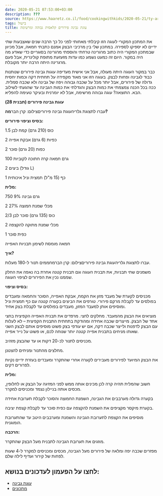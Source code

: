```yaml
---
date: 2020-05-21 07:53:00+03:00
description: ???
source: https://www.haaretz.co.il/food/cookingwithkids/2020-05-21/ty-article/0000017f-f8b4-ddde-abff-fcf53e800000
tags: בישול
title: עוגת גבינה פירורים קלאסית גבוהה ומרשימה
---
```


את המתכון המקורי לעוגה הזו קיבלתי מאחותי לפני כל כך הרבה שנים שאצבעות שתי ידיים לא יספיקו לספירה. במתכון שלי בין מרכיבי הבצק אמנם כתבתי חמאה, אבל מכיוון שבמתכון המקורי היה כתוב מרגרינה טרחתי והוספתי מרגרינה בסוגריים כדי שאדע מה היה במקור. היום זה כמעט נשמע כמו עדות מזעזעת מתופת קולינרית, אבל פעם מרגרינה היתה הרבה יותר מקובלת.

כבר במקור העוגה היתה מעולה, אבל אני אישית מעדיפה עוגות גבינה פירורים שנותנות כבוד לגבינה ופחות לבצק. בעוגה הזו אני מאוד מקפידה על תחתית דקה וכמות יחסית גדולה של פירורים, אבל יותר מכל על שכבה גבוהה ויפה של גבינה ולא שכבה סמלית. ככה בכל הכנה צמצמתי את כמות הבצק והגדלתי את כמות הגבינה עד שהגעתי לשילוב הבא. התוצאה? עוגה גבוהה מרשימה, אבל לא יומרנית ובעיקר טעימה להפליא.

**עוגת גבינה פירורים (תבנית 28)**

 עברו לתצוגת גלריהעוגת גבינה פירוריםצילום: קרן הבר**מה?**

**בסיס וציפוי פירורים:**

1.5 כוס (210 גרם) קמח לבן

2 כפיות (6 גרם) אבקת אפייה

2 כפות (20 גרם) סוכר

100 גרם חמאה קרה חתוכה לקוביות

2 ביצים (גודל L)

1 כף (15 מ"ל) תמצית וניל איכותית

**מלית:**

750 גרם גבינה 9%

2 מכלי שמנת חמוצה 27%

2/3 כוס (135 גרם) סוכר לבן

2 מכלי שמנת מתוקה להקצפה

1 כפית סוכר

חמאה מומסת לשימון תבניות האפייה

**איך?**

 עברו לתצוגת גלריהעוגת גבינה פירוריםצילום: קרן הברמחממים תנור ל-180 מעלות.

משמנים שתי תבניות, את תבנית העוגה וגם תבנית קטנה אחרת בה נאפה את החלק שממנו נכין את הפירורים לציפוי העוגה.

**בסיס וציפוי:**

מכניסים לקערת של מעבד מזון את הקמח, אבקת האפייה, הסוכר והחמאה ומעבדים בפולסים עד לקבלת מרקם פירורי. טורפים את הביצים בקערה קטנה עם כף תמצית וניל ומוסיפים אותן למעבד המזון, מעבדים בפולסים עד לקבלת בצק אחיד.

מוציאים את הבצק מהמעבד. מחלקים לחצי. מרפדים את תבנית האפייה הקפיצית בחצי אחד של הבצק. מייצרים שכבה אחידה ומהודקת בתחתית התבנית הקפיצית – לא לעלות עם הבצק לדפנות ולייצר שכבה דקה, אם יש עודפי בצק פשוט מוסיפים אותם לבצק השני שאותו מניחים בתבנית אפייה קטנה יותר שנוחה לכם, או פשוט על נייר אפייה.

מכניסים לתנור לכ-20 דקות או עד שהבצק מזהיב.

מחלצים מהתנור ומניחים להצטנן.

את הבצק המיועד לפירורים מעבירים לקערה אחרי שהתקרר ומעבדים בעזרת ידיים נקיות לפרורים דקים.

**מלית:**

חשוב שהמלית תהיה קרה לכן מכינים אותה ממש לפני המזיגה על הבצק או לחלופין, מכסים אותה בניילון נצמד ומכניסים למקרר.

בקערה גדולה מערבבים את הגבינה, השמנת החמוצה והסוכר לקבלת תערובת אחידה

בקערת מיקסר מקציפים את השמנת להקצפה עם כפית סוכר עד לקבלת קצפת יציבה.

מוסיפים את הקצפת לתערובת הגבינה והשמנת ומערבבים היטב עד שהתערובת הומוגנית. 

**הרכבה:**

מוזגים את תערובת הגבינה לתבנית מעל הבצק שהתקרר.

מפזרים שכבה יפה ומלאה של פירורים מעל הגבינה, מכסים ומכניסים למקרר ל-4 שעות לפחות של קירור ועדיף לילה שלם.

לחצו על הפעמון לעדכונים בנושא:
------------------------------

* [עוגת גבינה](/ty-tag/cheesecake-0000017f-da2c-dea8-a77f-de6e4c2e0000)
* [מתכונים](/ty-tag/recipes-0000017f-da28-dea8-a77f-de6a4ba50000)